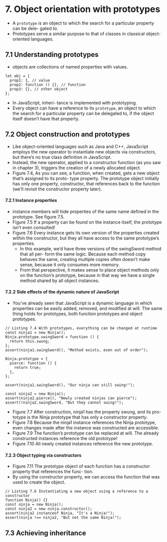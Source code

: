 # 7. Object orientation with prototypes
* A `prototype` is an object to which the search for a particular property can be dele- gated to. 
* Prototypes serve a similar purpose to that of classes in classical object-oriented languages.

## 7.1 Understanding prototypes
* objects are collections of named properties with values.
```
let obj = {
  prop1: 1, // value
  prop2: function () {}, // function
  prop3: {}, // other object
};
```
* In JavaScript, inheri- tance is implemented with prototyping.
* Every object can have a reference to its `prototype`, an object to which the search for a particular property can be delegated to, if the object itself doesn’t have that property.

## 7.2 Object construction and prototypes
*  Like object-oriented languages such as Java and C++, JavaScript employs the new operator to instantiate new objects via constructors, but there’s no true class definition in JavaScript.
* Instead, the new operator, applied to a constructor function (as you saw in chapter 3), triggers the creation of a newly allocated object.
* Figure 7.4, As you can see, a function, when created, gets a new object that’s assigned to its proto- type property. The prototype object initially has only one property, constructor, that references back to the function (we’ll revisit the constructor property later).

#### 7.2.1 Instance properties
* instance members will hide properties of the same name defined in the prototype. See figure 7.5.
* Figure 7.5 If a property can be found on the instance itself, the prototype isn’t even consulted!
* Figure 7.6 Every instance gets its own version of the properties created within the constructor, but they all have access to the same prototype’s properties.
  * In this example, we’d have three versions of the swingSword method that all per- form the same logic. Because each method copy behaves the same, creating multiple copies often doesn’t make sense, because it only consumes more memory.
  * From that perspective, it makes sense to place object methods only on the function’s prototype, because in that way we have a single method shared by all object instances.

#### 7.2.2 Side effects of the dynamic nature of JavaScript
* You’ve already seen that JavaScript is a dynamic language in which properties can be easily added, removed, and modified at will. The same thing holds for prototypes, both function prototypes and object prototypes. 
```
// Listing 7.4 With prototypes, everything can be changed at runtime
const ninja1 = new Ninja();
Ninja.prototype.swingSword = function () {
  return this.swung;
};
assert(ninja1.swingSword(), "Method exists, even out of order");

Ninja.prototype = {
  pierce: function () {
    return true;
  },
};

assert(ninja1.swingSword(), "Our ninja can still swing!");

const ninja2 = new Ninja();
assert(ninja2.pierce(), "Newly created ninjas can pierce");
assert(!ninja2.swingSword, "But they cannot swing!");
```
* Figure 7.7 After construction, ninja1 has the property swung, and its pro- totype is the Ninja prototype that has only a constructor property.
* Figure 7.8 Because the ninja1 instance references the Ninja prototype, even changes made after the instance was constructed are accessible.
* Figure 7.9 The function’s prototype can be replaced at will. The already constructed instances reference the old prototype!
* Figure 7.10 All newly created instances reference the new prototype.

#### 7.2.3 Object typing via constructors
* Figure 7.11 The prototype object of each function has a constructor property that references the func- tion.
* By using the constructor property, we can access the function that was used to create the object.
```
// Listing 7.6 Instantiating a new object using a reference to a constructor
function Ninja() {}
const ninja = new Ninja();
const ninja2 = new ninja.constructor();
assert(ninja2 instanceof Ninja, "It's a Ninja!");
assert(ninja !== ninja2, "But not the same Ninja!");
```

## 7.3 Achieving inheritance

####
######

##
####
######

